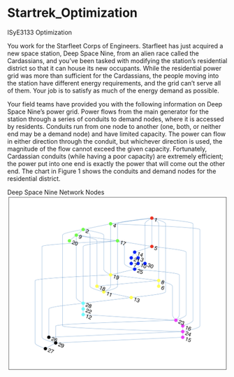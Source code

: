 # Startrek_Optimization
ISyE3133 Optimization

You work for the Starfleet Corps of Engineers. Starfleet has just acquired a new space station, Deep Space Nine, from an alien race called the Cardassians, and you’ve been tasked with modifying the station’s residential district so that it can house its new occupants. While the residential power grid was more than sufficient for the Cardassians, the people moving into the station have different energy requirements, and the grid can’t serve all of them. Your job is to satisfy as much of the energy demand as possible.


Your field teams have provided you with the following information on Deep Space Nine’s power grid.
Power flows from the main generator for the station through a series of conduits to demand nodes, where it is accessed by residents. Conduits run from one node to another (one, both, or neither end may be a demand node) and have limited capacity. The power can flow in either direction through the conduit, but whichever direction is used, the magnitude of the flow cannot exceed the given capacity. Fortunately, Cardassian conduits (while having a poor capacity) are extremely efficient; the power put into one end is exactly the power that will come out the other end. The chart in Figure 1 shows the conduits and demand nodes for the residential district.

Deep Space Nine Network Nodes
![Alt text](/NetworkNodes.png?raw=true "Deep Space Nine")
